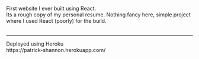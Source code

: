 First website I ever built using React.
<br>
Its a rough copy of my personal resume.  Nothing fancy here, simple project where I used React (poorly) for the build.
<br>
<br>
<hr>
Deployed using Heroku
<br>
https://patrick-shannon.herokuapp.com/
